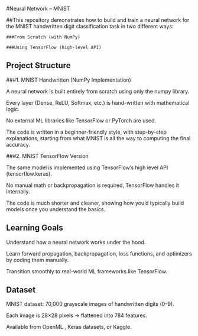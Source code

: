 #Neural Network – MNIST

##This repository demonstrates how to build and train a neural network for the MNIST handwritten digit classification task in two different ways:

    ###From Scratch (with NumPy)

    ###Using TensorFlow (high-level API)

## Project Structure
###1. MNIST Handwritten (NumPy Implementation)

A neural network is built entirely from scratch using only the numpy library.

Every layer (Dense, ReLU, Softmax, etc.) is hand-written with mathematical logic.

No external ML libraries like TensorFlow or PyTorch are used.

The code is written in a beginner-friendly style, with step-by-step explanations, starting from what MNIST is all the way to computing the final accuracy.

###2. MNIST TensorFlow Version

The same model is implemented using TensorFlow’s high level API (tensorflow.keras).

No manual math or backpropagation is required, TensorFlow handles it internally.

The code is much shorter and cleaner, showing how you’d typically build models once you understand the basics.

## Learning Goals

Understand how a neural network works under the hood.

Learn forward propagation, backpropagation, loss functions, and optimizers by coding them manually.

Transition smoothly to real-world ML frameworks like TensorFlow.

## Dataset

MNIST dataset: 70,000 grayscale images of handwritten digits (0–9).

Each image is 28×28 pixels → flattened into 784 features.

Available from OpenML
, Keras datasets, or Kaggle.